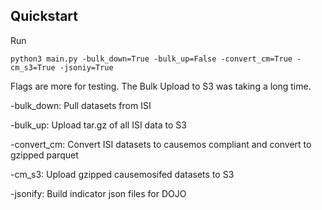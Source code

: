 
## Quickstart

Run
```
python3 main.py -bulk_down=True -bulk_up=False -convert_cm=True -cm_s3=True -jsoniy=True
```

Flags are more for testing. The Bulk Upload to S3 was taking a long time.

-bulk_down: Pull datasets from ISI

-bulk_up: Upload tar.gz of all ISI data to S3

-convert_cm: Convert ISI datasets to causemos compliant and convert to gzipped parquet

-cm_s3: Upload gzipped causemosifed datasets to S3

-jsonify: Build indicator json files for DOJO
